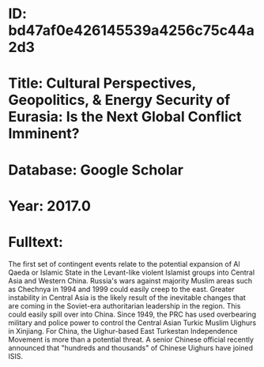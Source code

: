 # ID: bd47af0e426145539a4256c75c44a2d3
# Title: Cultural Perspectives, Geopolitics, & Energy Security of Eurasia: Is the Next Global Conflict Imminent?
# Database: Google Scholar
# Year: 2017.0
# Fulltext:
The first set of contingent events relate to the potential expansion of Al Qaeda or Islamic State in the Levant-like violent Islamist groups into Central Asia and Western China.
Russia's wars against majority Muslim areas such as Chechnya in 1994 and 1999 could easily creep to the east.
Greater instability in Central Asia is the likely result of the inevitable changes that are coming in the Soviet-era authoritarian leadership in the region.
This could easily spill over into China.
Since 1949, the PRC has used overbearing military and police power to control the Central Asian Turkic Muslim Uighurs in Xinjiang.
For China, the Uighur-based East Turkestan Independence Movement is more than a potential threat.
A senior Chinese official recently announced that "hundreds and thousands" of Chinese Uighurs have joined ISIS.